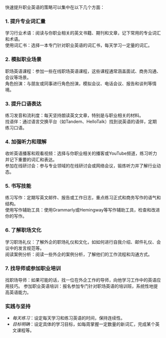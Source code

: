 快速提升职业英语的策略可以集中在以下几个方面：

### 1. **提升专业词汇量**<br>

学习行业术语：阅读与你职业相关的英文书籍、期刊和文章，记下常用的专业词汇和术语。<br>
使用词汇书：选择一本专门针对职业英语的词汇书，每天学习一定量的词汇。<br>

### 2. **模拟职业场景**<br>
职场英语课程：参加一些在线职场英语课程，这些课程通常涵盖面试、商务沟通、会议等场景。<br>
角色扮演：与朋友或同事进行角色扮演，模拟会议、电话会议、报告和谈判等情境。<br>

### 3. **提升口语表达**<br>
练习发音和流利度：每天坚持朗读英文文章，特别是与职业相关的材料。<br>
找语伴：通过语言交换平台（如Tandem、HelloTalk）找到说英语的语伴，定期练习口语。<br>

### 4. **加强听力和理解**<br>
收听英语播客和观看视频：选择与你职业相关的播客或YouTube频道，练习听力并记下重要的词汇和表达。<br>
参加在线研讨会：参与专业领域的在线研讨会或网络会议，锻炼听力并了解行业动态。<br>

### 5. **书写技能**<br>
练习写作：定期写英文邮件、报告或工作日志，重点练习正式和商务写作的语气和结构。<br>
使用写作辅助工具：使用Grammarly或Hemingway等写作辅助工具，检查和改进你的写作。<br>

### 6. **了解职场文化**<br>
学习职场礼仪：了解外企的职场礼仪和文化，如如何进行自我介绍、邮件礼仪、会议中的发言规范等。<br>
阅读案例分析：阅读一些外企的案例分析，了解他们的工作流程和沟通方式。<br>

### 7. **找导师或参加职业培训**<br>
找职场导师：如果可能的话，找一位在外企工作的导师，向他学习工作中的英语应用技巧。
参加职业英语培训：报名参加专门针对职场英语的培训班，系统性地提高英语能力。

### 实践与坚持

   - *每天练习*：设定每天学习和练习英语的时间，保持连续性。
   - *目标明确*：设定具体的学习目标，如每周掌握一定数量的新词汇，完成某个英文课程等。


